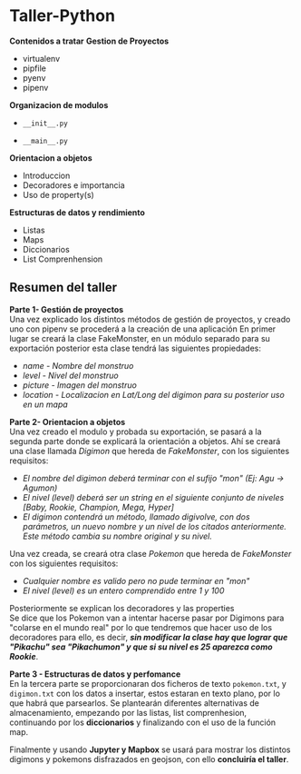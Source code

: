 # Taller-Python
**Contenidos a tratar**
**Gestion de Proyectos**
+ virtualenv
+ pipfile
+ pyenv
+ pipenv

**Organizacion de modulos**
  
* `__init__.py`
  
* `__main__.py`

**Orientacion a objetos**  
* Introduccion  
* Decoradores e importancia  
* Uso de property(s)  

**Estructuras de datos y rendimiento**  
* Listas  
* Maps  
* Diccionarios  
* List Comprenhension  



## Resumen del taller

**Parte 1- Gestión de proyectos**  
Una vez explicado los distintos métodos de gestión de proyectos, y creado uno con pipenv se procederá a la creación de una aplicación
En primer lugar se creará la clase FakeMonster, en un módulo separado para su exportación posterior  esta clase tendrá las siguientes propiedades:
   + *name - Nombre del monstruo*
   + *level - Nivel del monstruo*
   + *picture - Imagen del monstruo*
   + *location - Localizacion en Lat/Long del digimon para su posterior uso en un mapa*

**Parte 2- Orientacion a objetos**  
Una vez creado el modulo y probada su exportación, se pasará a la segunda parte donde se explicará la orientación a objetos.
Ahí se creará una clase llamada *Digimon* que hereda de *FakeMonster*, con los siguientes requisitos:
  + *El nombre del digimon deberá terminar con el sufijo "mon" (Ej: Agu -> Agumon)*
  + *El nivel (level) deberá ser un string en el siguiente conjunto de niveles [Baby, Rookie, Champion, Mega, Hyper]*
  + *El digimon contendrá un método, llamado digivolve, con dos parámetros, un nuevo nombre y un nivel de los citados anteriormente. Este método cambia su nombre original y su nivel.*
  
Una vez creada, se creará otra clase *Pokemon* que hereda de *FakeMonster* con los siguientes requisitos:
 + *Cualquier nombre es valido pero no pude terminar en "mon"*
 + *El nivel (level) es un entero comprendido entre 1 y 100*
 
Posteriormente se explican los decoradores y las properties  
Se dice que los Pokemon van a intentar hacerse pasar por Digimons para "colarse en el mundo real" por lo que tendremos que hacer uso de los decoradores para ello, es decir, ***sin modificar la clase hay que lograr que "Pikachu" sea "Pikachumon" y que si su nivel es 25 aparezca como Rookie***.


**Parte 3 - Estructuras de datos y perfomance**  
En la tercera parte se proporcionaran dos ficheros de texto `pokemon.txt`, y `digimon.txt` con los datos a insertar, estos estaran en texto plano, por lo que habrá que parsearlos.
Se plantearán diferentes alternativas de almacenamiento, empezando por las listas, list comprenhesion,  continuando por los **diccionarios** y finalizando con el uso de la función map.

Finalmente y usando **Jupyter y Mapbox** se usará para mostrar los distintos digimons y pokemons disfrazados en geojson, con ello **concluiría el taller**.


 

 
